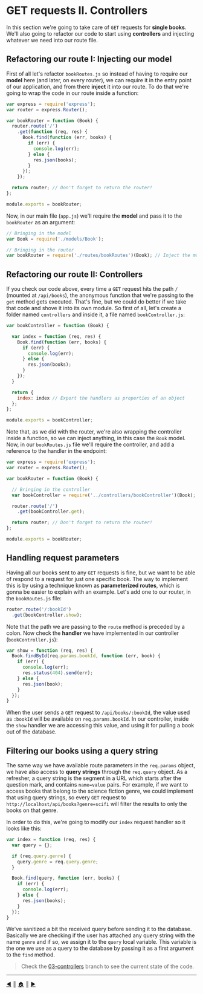 # GET requests II. Controllers
In this section we're going to take care of `GET` requests for **single books**. We'll also going to refactor our code to start using **controllers** and injecting whatever we need into our route file.

## Refactoring our route I: Injecting our model
First of all let's refactor `bookRoutes.js` so instead of having to require our **model** here (and later, on every router), we can require it in the entry point of our application, and from there **inject** it into our route. To do that we're going to wrap the code in our route inside a function:

```js
var express = require('express');
var router = express.Router();

var bookRouter = function (Book) {
  router.route('/')
    .get(function (req, res) {
      Book.find(function (err, books) {
        if (err) {
          console.log(err);
        } else {
          res.json(books);
        }
      });
    });

  return router; // Don't forget to return the router!
};

module.exports = bookRouter;
```

Now, in our main file (`app.js`) we'll require the **model** and pass it to the `bookRouter` as an argument:
```js
// Bringing in the model
var Book = require('./models/Book');

// Bringing in the router
var bookRouter = require('./routes/bookRoutes')(Book); // Inject the model!
```

## Refactoring our route II: Controllers
If you check our code above, every time a `GET` request hits the path `/` (mounted at `/api/books`), the anonymous function that we're passing to the `get` method gets executed. That's fine, but we could do better if we take that code and shove it into its own module. So first of all, let's create a folder named `controllers` and inside it, a file named `bookController.js`:
```js
var bookController = function (Book) {

  var index = function (req, res) {
    Book.find(function (err, books) {
      if (err) {
        console.log(err);
      } else {
        res.json(books);
      }
    });
  }

  return {
    index: index // Export the handlers as properties of an object
  };
};

module.exports = bookController;
```

Note that, as we did with the router, we're also wrapping the controller inside a function, so we can inject anything, in this case the `Book` model. Now, in our `bookRoutes.js` file we'll require the controller, and add a reference to the handler in the endpoint:
```js
var express = require('express');
var router = express.Router();

var bookRouter = function (Book) {

  // Bringing in the controller
  var bookController = require('../controllers/bookController')(Book);

  router.route('/')
    .get(bookController.get);

  return router; // Don't forget to return the router!
};

module.exports = bookRouter;
```

## Handling request parameters
Having all our books sent to any `GET` requests is fine, but we want to be able of respond to a request for just one specific book. The way to implement this is by using a technique known as **parameterized routes**, which is gonna be easier to explain with an example. Let's add one to our router, in the `bookRoutes.js` file:
```js
router.route('/:bookId')
  .get(bookController.show);
```

Note that the path we are passing to the `route` method is preceded by a colon. Now check the **handler** we have implemented in our controller (`bookController.js`):
```js
var show = function (req, res) {
  Book.findById(req.params.bookId, function (err, book) {
    if (err) {
      console.log(err);
      res.status(404).send(err);
    } else {
      res.json(book);
    }
  });
}
```

When the user sends a `GET` request to `/api/books/:bookId`, the value used as `:bookId` will be available on `req.params.bookId`. In our controller, inside the `show` handler we are accessing this value, and using it for pulling a book out of the database.

## Filtering our books using a query string
The same way we have available route parameters in the `req.params` object, we have also access to **query strings** through the `req.query` object. As a refresher, a query string is the segment in a URL which starts after the question mark, and contains `name=value` pairs. For example, if we want to access books that belong to the science fiction genre, we could implement that using query strings, so every `GET` request to `http://localhost/api/books?genre=scifi` will filter the results to only the books on that genre.

In order to do this, we're going to modify our `index` request handler so it looks like this:
```js
var index = function (req, res) {
  var query = {};

  if (req.query.genre) {
    query.genre = req.query.genre;
  }

  Book.find(query, function (err, books) {
    if (err) {
      console.log(err);
    } else {
      res.json(books);
    }
  });
}
```

We've sanitized a bit the received query before sending it to the database. Basically we are checking if the user has attached any query string with the name `genre` and if so, we assign it to the `query` local variable. This variable is the one we use as a query to the database by passing it as a first argument to the `find` method.

> Check the [03-controllers][10] branch to see the current state of the code.

---
[:arrow_backward:][back] ║ [:house:][home] ║ [:arrow_forward:][next]

<!-- navigation -->
[home]: ../README.md
[back]: get_requests.md
[next]: #


<!-- links -->
[1]: https://www.mongodb.org/
[2]: http://mongoosejs.com/
[3]: https://github.com/lifeBalance/notes-mongodb
[4]: https://github.com/lifeBalance/mongoose_experiments
[5]: https://www.npmjs.com/package/dotenv
[6]: https://github.com/lifeBalance/dataset.json
[7]: https://github.com/lifeBalance/seed.js
[8]: https://github.com/lifeBalance/seed-promises.js
[9]: http://localhost:800/api/books
[10]: https://github.com/lifeBalance/bookshelf-API/tree/03-controllers
